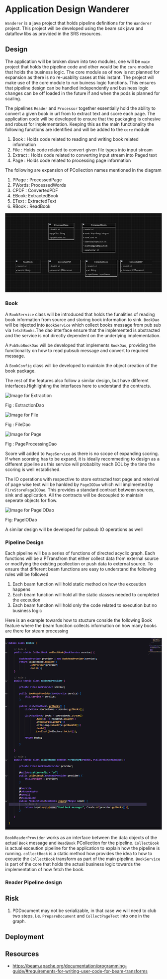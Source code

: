 # Application Design Wanderer
`Wanderer` is a java project that holds pipeline definitions for the `Wanderer` project. This project will be developed 
using the beam sdk java and dataflow libs as provided in the SRS resources.
## Design

The application will be broken down into two modules, one will be `main` project that holds the pipeline code and other would be the `core` module that holds the business logic. The core module as of now is not planned for expansion as there is no re-usablity cases at this instant. The project will make use of the core module to run buiness logic functions. This ensures that pipeline design can be handled independently and business logic changes can be off loaded in the future if and when the pods is planned for scaling.

The pipelines `Reader` and `Processor` together essentially hold the ability to convert a given book in url from to extract text and score each page. The application code will be developed to ensure that the packaging is cohesive and robust for implementation. Keeping this as the main functionality the following functions are identified and will be added to the `core` module

1. Book : Holds code related to reading and writing book related information
2. File :  Holds code related to convert given file types into input stream
3. Extract : Holds code related to converting input stream into Paged text
4. Page :  Holds code related to processing page information

The following are expansion of PCollection names mentioned in the diagram
1. PPage : ProcessedPage
2. PWords: ProcessedWords
3. CPDF : ConvertedPDF
4. EBook: ExtractedBook
5. EText : ExtractedText
6. RBook : ReadBook

![img.png](assets/img_2.png)


### Book 
A `BookService` class will be introduced that holds the funalities of reading book information from source and storing book information to sink. `BookDao` will be injected into `BookService` which collect books message from pub sub via `fetchBooks`.The dao interface ensure that the implemented is abstracted and the service is not directly dependent on the underlying implementation.

A `PubSubBookDao` will be developed that implements `BookDao`, providing the functionality on how to read pubsub message
and convert to required message.

A `BookConfig` class will be developed to maintain the object creation of the book package.

The rest of the features also follow a similar design, but have different interfaces.Highlighting the interfaces here to understand the contracts.

![Image for Extraction](assets/img_5.png)

Fig : ExtractionDao

![Image for File](assets/img_6.png)

Fig : FileDao

![Image for Page](assets/img_7.png)

Fig : PageProcessingDao

Score will added to `PageService` as there is no scope of expanding scoring. If when scoreing has to be expand, it is ideally recommeding to design as a different pipeline as this service will probablity reach EOL by the time the scoring is well established.

The IO operations with respective to store extracted text page and reterival of page wise text will be hanlded by `PageIODao` which will implmented by `FireStorePageIODao`. This provides a standard contract between sources, sink and application. All the contracts will be decoupled to maintain seperate objects for flow.

![Image for PageIODao](assets/img_8.png)

Fig: PageIODao

A similar design will be developed for pubsub IO operations as well

### Pipeline Design
Each pipeline will be a series of functions of directed acyclic graph. Each functions will be a PTransfrom that either collect data from external source or modifying the existing pcollection or push data to external source. To ensure that different beam functions are easy to understand the following rules will be followed
1. Each beam function will hold static method on how the exceution happens
2. Each beam function will hold all the static classes needed to completed the exceution
3. Each beam funciton will hold only the code related to execution but no business logic 

Here is an example towards how to stucture conside the following Book feature where the beam function collects information on how many books are there for steam processing

![Sample DoFn for book service](assets/img_9.png)


`BookReaderProvider` works as an interface between the data objects of the actual `Book` message and `ReadBook` PCollection for the pipeline. `CollectBook` is actual exceution pipeline for the application to explain how the pipeline is running. `collectBook` is a static method how provides the idea to how to excuete the `CollectBook` transform as part of the main pipeline. `BookService` is part of the core that holds the actual business logic towards the implementation of how fetch the book.

### Reader Pipeline design 


## Risk
1. PDDocument may not be serializable, in that case we will need to club two steps, i.e. `PrepareDocument` and `CollectPageText` into one in the graph.

## Deployment

## Resources

- https://beam.apache.org/documentation/programming-guide/#requirements-for-writing-user-code-for-beam-transforms